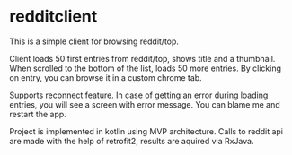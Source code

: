 # redditclient
This is a simple client for browsing reddit/top.

Client loads 50 first entries from reddit/top, shows title and a thumbnail. When scrolled to the bottom of the list, loads 50 more entries.
By clicking on entry, you can browse it in a custom chrome tab.

Supports reconnect feature.
In case of getting an error during loading entries, you will see a screen with error message. You can blame me and restart the app.

Project is implemented in kotlin using MVP architecture.
Calls to reddit api are made with the help of retrofit2, results are aquired via RxJava.
